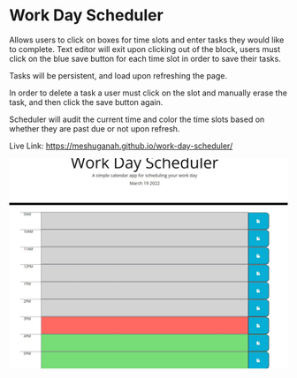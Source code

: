 # Work Day Scheduler 

Allows users to click on boxes for time slots and enter tasks they would like to complete.
Text editor will exit upon clicking out of the block, users must click on the blue save button for each time slot in order to save their tasks.

Tasks will be persistent, and load upon refreshing the page.

In order to delete a task a user must click on the slot and manually erase the task, and then click the save button again.

Scheduler will audit the current time and color the time slots based on whether they are past due or not upon refresh.

Live Link: https://meshuganah.github.io/work-day-scheduler/

![The scheduler displaying tasks in the past, present, and future](./Develop/Work-Day-Scheduler.JPG)
